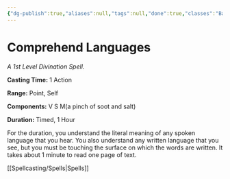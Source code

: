 ```yaml
---
{"dg-publish":true,"aliases":null,"tags":null,"done":true,"classes":"Bard, Sorcerer, Warlock, Wizard,","spellLevel":1,"school":"Divination","source":"PHB","permalink":"/spells/comprehend-languages/","dgHomeLink":false,"dgPassFrontmatter":true}
---
```


# Comprehend Languages
*A 1st Level Divination Spell.*

**Casting Time:** 1 Action

**Range:** Point, Self

**Components:** V S M(a pinch of soot and salt)

**Duration:** Timed, 1 Hour

For the duration, you understand the literal meaning of any spoken language that you hear. You also understand any written language that you see, but you must be touching the surface on which the words are written. It takes about 1 minute to read one page of text.

[[Spellcasting/Spells|Spells]]